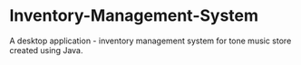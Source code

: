 # Inventory-Management-System
A desktop application - inventory management system for tone music store created using Java.
